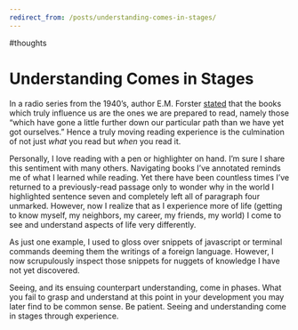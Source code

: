 ```yaml
---
redirect_from: /posts/understanding-comes-in-stages/
---
```


#thoughts

# Understanding Comes in Stages

In a radio series from the 1940’s, author E.M. Forster [stated](http://www.rzim.org/a-slice-of-infinity/two-staged-miracles/) that the books which truly influence us are the ones we are prepared to read, namely those “which have gone a little further down our particular path than we have yet got ourselves.” Hence a truly moving reading experience is the culmination of not just *what* you read but *when* you read it.

Personally, I love reading with a pen or highlighter on hand. I’m sure I share this sentiment with many others. Navigating books I’ve annotated reminds me of what I learned while reading. Yet there have been countless times I’ve returned to a previously-read passage only to wonder why in the world I highlighted sentence seven and completely left all of paragraph four unmarked. However, now I realize that as I experience more of life (getting to know myself, my neighbors, my career, my friends, my world) I come to see and understand aspects of life very differently.

As just one example, I used to gloss over snippets of javascript or terminal commands deeming them the writings of a foreign language. However, I now scrupulously inspect those snippets for nuggets of knowledge I have not yet discovered.

Seeing, and its ensuing counterpart understanding, come in phases. What you fail to grasp and understand at this point in your development you may later find to be common sense. Be patient. Seeing and understanding come in stages through experience.
